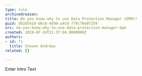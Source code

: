 ```yaml
---
type: rule
archivedreason: 
title: Do you know why to use Data Protection Manager (DPM)?
guid: d828541d-d6cb-4d99-a4c6-778c78e07259
uri: do-you-know-why-to-use-data-protection-manager-dpm
created: 2019-07-24T21:37:04.0000000Z
authors:
- id: 71
  title: Steven Andrews
related: []

---
```



Enter Intro Text
<br><excerpt class='endintro'></excerpt><br>




